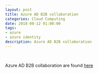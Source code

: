 ```yaml
---
layout: post
title: Azure AD B2B collaboration
categories: Cloud Computing
date: 2018-08-12 01:00:00
tags:
- azure
- azure identity
description: Azure AD B2B collaboration 
---
```

<br/>

Azure AD B2B collaboration are found [here](https://docs.microsoft.com/en-us/azure/active-directory/b2b/what-is-b2b)

<br/>

